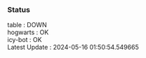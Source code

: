 ### Status


table : DOWN  
hogwarts : OK  
icy-bot : OK  
Latest Update : 2024-05-16 01:50:54.549665
